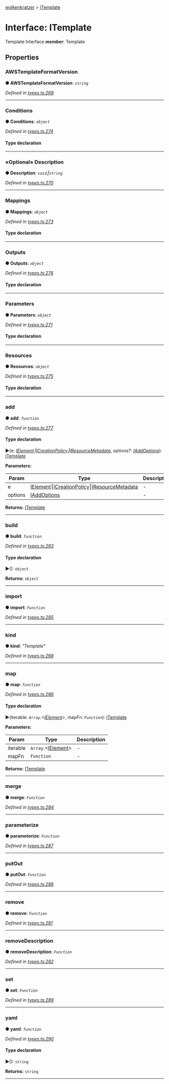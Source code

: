 [wolkenkratzer](../README.md) > [ITemplate](../interfaces/itemplate.md)



# Interface: ITemplate


Template Interface
*__member__*: Template



## Properties
<a id="awstemplateformatversion"></a>

###  AWSTemplateFormatVersion

**●  AWSTemplateFormatVersion**:  *`string`* 

*Defined in [types.ts:269](https://github.com/arminhammer/wolkenkratzer/blob/c1dd44b/src/types.ts#L269)*





___

<a id="conditions"></a>

###  Conditions

**●  Conditions**:  *`object`* 

*Defined in [types.ts:274](https://github.com/arminhammer/wolkenkratzer/blob/c1dd44b/src/types.ts#L274)*


#### Type declaration


[s: `string`]: [ICondition](icondition.md)






___

<a id="description"></a>

### «Optional» Description

**●  Description**:  *`void`⎮`string`* 

*Defined in [types.ts:270](https://github.com/arminhammer/wolkenkratzer/blob/c1dd44b/src/types.ts#L270)*





___

<a id="mappings"></a>

###  Mappings

**●  Mappings**:  *`object`* 

*Defined in [types.ts:273](https://github.com/arminhammer/wolkenkratzer/blob/c1dd44b/src/types.ts#L273)*


#### Type declaration


[s: `string`]: [IMapping](imapping.md)






___

<a id="outputs"></a>

###  Outputs

**●  Outputs**:  *`object`* 

*Defined in [types.ts:276](https://github.com/arminhammer/wolkenkratzer/blob/c1dd44b/src/types.ts#L276)*


#### Type declaration


[s: `string`]: [IOutput](ioutput.md)






___

<a id="parameters"></a>

###  Parameters

**●  Parameters**:  *`object`* 

*Defined in [types.ts:271](https://github.com/arminhammer/wolkenkratzer/blob/c1dd44b/src/types.ts#L271)*


#### Type declaration


[s: `string`]: [IParameter](iparameter.md)






___

<a id="resources"></a>

###  Resources

**●  Resources**:  *`object`* 

*Defined in [types.ts:275](https://github.com/arminhammer/wolkenkratzer/blob/c1dd44b/src/types.ts#L275)*


#### Type declaration


[s: `string`]: [IResource](iresource.md)






___

<a id="add"></a>

###  add

**●  add**:  *`function`* 

*Defined in [types.ts:277](https://github.com/arminhammer/wolkenkratzer/blob/c1dd44b/src/types.ts#L277)*


#### Type declaration
►(e: *[IElement](../#ielement)⎮[ICreationPolicy](icreationpolicy.md)⎮[IResourceMetadata](iresourcemetadata.md)*, options?: *[IAddOptions](iaddoptions.md)*): [ITemplate](itemplate.md)



**Parameters:**

| Param | Type | Description |
| ------ | ------ | ------ |
| e | [IElement](../#ielement)⎮[ICreationPolicy](icreationpolicy.md)⎮[IResourceMetadata](iresourcemetadata.md)   |  - |
| options | [IAddOptions](iaddoptions.md)   |  - |





**Returns:** [ITemplate](itemplate.md)






___

<a id="build"></a>

###  build

**●  build**:  *`function`* 

*Defined in [types.ts:283](https://github.com/arminhammer/wolkenkratzer/blob/c1dd44b/src/types.ts#L283)*


#### Type declaration
►(): `object`





**Returns:** `object`






___

<a id="import"></a>

###  import

**●  import**:  *`Function`* 

*Defined in [types.ts:285](https://github.com/arminhammer/wolkenkratzer/blob/c1dd44b/src/types.ts#L285)*





___

<a id="kind"></a>

###  kind

**●  kind**:  *"Template"* 

*Defined in [types.ts:268](https://github.com/arminhammer/wolkenkratzer/blob/c1dd44b/src/types.ts#L268)*





___

<a id="map"></a>

###  map

**●  map**:  *`function`* 

*Defined in [types.ts:286](https://github.com/arminhammer/wolkenkratzer/blob/c1dd44b/src/types.ts#L286)*


#### Type declaration
►(iterable: *`Array`.<[IElement](../#ielement)>*, mapFn: *`Function`*): [ITemplate](itemplate.md)



**Parameters:**

| Param | Type | Description |
| ------ | ------ | ------ |
| iterable | `Array`.<[IElement](../#ielement)>   |  - |
| mapFn | `Function`   |  - |





**Returns:** [ITemplate](itemplate.md)






___

<a id="merge"></a>

###  merge

**●  merge**:  *`Function`* 

*Defined in [types.ts:284](https://github.com/arminhammer/wolkenkratzer/blob/c1dd44b/src/types.ts#L284)*





___

<a id="parameterize"></a>

###  parameterize

**●  parameterize**:  *`Function`* 

*Defined in [types.ts:287](https://github.com/arminhammer/wolkenkratzer/blob/c1dd44b/src/types.ts#L287)*





___

<a id="putout"></a>

###  putOut

**●  putOut**:  *`Function`* 

*Defined in [types.ts:288](https://github.com/arminhammer/wolkenkratzer/blob/c1dd44b/src/types.ts#L288)*





___

<a id="remove"></a>

###  remove

**●  remove**:  *`Function`* 

*Defined in [types.ts:281](https://github.com/arminhammer/wolkenkratzer/blob/c1dd44b/src/types.ts#L281)*





___

<a id="removedescription"></a>

###  removeDescription

**●  removeDescription**:  *`Function`* 

*Defined in [types.ts:282](https://github.com/arminhammer/wolkenkratzer/blob/c1dd44b/src/types.ts#L282)*





___

<a id="set"></a>

###  set

**●  set**:  *`Function`* 

*Defined in [types.ts:289](https://github.com/arminhammer/wolkenkratzer/blob/c1dd44b/src/types.ts#L289)*





___

<a id="yaml"></a>

###  yaml

**●  yaml**:  *`function`* 

*Defined in [types.ts:290](https://github.com/arminhammer/wolkenkratzer/blob/c1dd44b/src/types.ts#L290)*


#### Type declaration
►(): `string`





**Returns:** `string`






___


